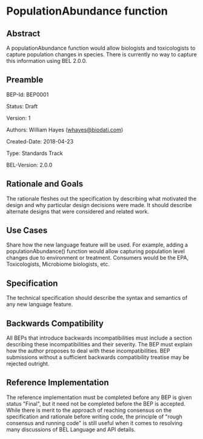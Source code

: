 # PopulationAbundance function

## Abstract

A populationAbundance function would allow biologists and toxicologists to capture population changes in species. There is currently no way to capture this information using BEL 2.0.0.


## Preamble

BEP-Id: BEP0001

Status: Draft

Version: 1

Authors: William Hayes (whayes@biodati.com)

Created-Date: 2018-04-23

Type: Standards Track

BEL-Version: 2.0.0


## Rationale and Goals

The rationale fleshes out the specification by describing what motivated the design and why particular design decisions were made. It should describe alternate designs that were considered and related work.

## Use Cases

Share how the new language feature will be used. For example, adding a populationAbundance() function would allow capturing population level changes due to environment or treatment. Consumers would be the EPA, Toxicologists, Microbiome biologists, etc.

## Specification

The technical specification should describe the syntax and semantics of any new language feature.

## Backwards Compatibility

All BEPs that introduce backwards incompatibilities must include a section describing these incompatibilities and their severity. The BEP must explain how the author proposes to deal with these incompatibilities. BEP submissions without a sufficient backwards compatibility treatise may be rejected outright.

## Reference Implementation

The reference implementation must be completed before any BEP is given status "Final", but it need not be completed before the BEP is accepted. While there is merit to the approach of reaching consensus on the specification and rationale before writing code, the principle of "rough consensus and running code" is still useful when it comes to resolving many discussions of BEL Language and API details.
